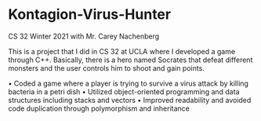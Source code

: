 # Kontagion-Virus-Hunter

CS 32 Winter 2021 with Mr. Carey Nachenberg 

This is a project that I did in CS 32 at UCLA where I developed a game through C++. 
Basically, there is a hero named Socrates that defeat different monsters and the user 
controls him to shoot and gain points. 

• Coded a game where a player is trying to survive a virus attack by killing bacteria in a petri dish 
• Utilized object-oriented programming and data structures including stacks and vectors
• Improved readability and avoided code duplication through polymorphism and inheritance
